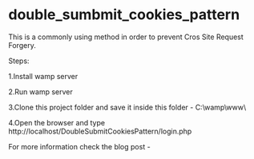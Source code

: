 # double_sumbmit_cookies_pattern
This is a commonly using method in order to prevent Cros Site Request Forgery.

Steps:

1.Install wamp server

2.Run wamp server

3.Clone this project folder and save it inside this folder - C:\wamp\www\

4.Open the browser and type http://localhost/DoubleSubmitCookiesPattern/login.php

For more information check the blog post - 
